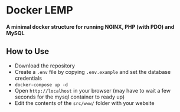 # Docker LEMP
#### A minimal docker structure for running NGINX, PHP (with PDO) and MySQL

## How to Use
 - Download the repository
 - Create a `.env` file by copying `.env.example` and set the database credentials
 - `docker-compose up -d`
 - Open `http://localhost` in your browser (may have to wait a few seconds for the mysql container to ready up)
 - Edit the contents of the `src/www/` folder with your website

